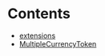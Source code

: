

# Contents
- [extensions](/src/token/ERC20/extensions)
- [MultipleCurrencyToken](MultipleCurrencyToken.sol/contract.MultipleCurrencyToken.md)
